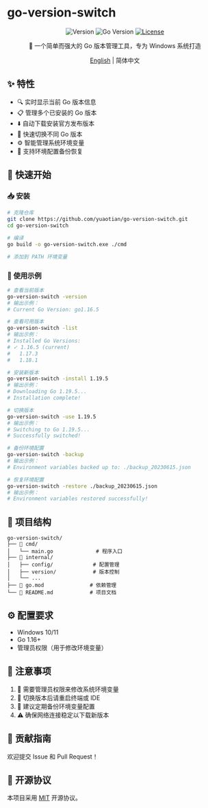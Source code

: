 # go-version-switch

<div align="center">

![Version](https://img.shields.io/badge/version-1.0.0-blue)
![Go Version](https://img.shields.io/badge/go-%3E%3D%201.16-blue)
[![License](https://img.shields.io/badge/license-MIT-green)](./LICENSE)

🔄 一个简单而强大的 Go 版本管理工具，专为 Windows 系统打造

[English](./README_EN.md) | 简体中文

</div>

## ✨ 特性

- 🔍 实时显示当前 Go 版本信息
- 📋 管理多个已安装的 Go 版本
- ⬇️ 自动下载安装官方发布版本
- 🔄 快速切换不同 Go 版本
- ⚙️ 智能管理系统环境变量
- 💾 支持环境配置备份恢复

## 🚀 快速开始

### 📥 安装

```bash
# 克隆仓库
git clone https://github.com/yuaotian/go-version-switch.git
cd go-version-switch

# 编译
go build -o go-version-switch.exe ./cmd

# 添加到 PATH 环境变量
```

### 🎯 使用示例

```bash
# 查看当前版本
go-version-switch -version
# 输出示例：
# Current Go Version: go1.16.5

# 查看可用版本
go-version-switch -list
# 输出示例：
# Installed Go Versions:
# ✓ 1.16.5 (current)
#   1.17.3
#   1.18.1

# 安装新版本
go-version-switch -install 1.19.5
# 输出示例：
# Downloading Go 1.19.5...
# Installation complete!

# 切换版本
go-version-switch -use 1.19.5
# 输出示例：
# Switching to Go 1.19.5...
# Successfully switched!

# 备份环境配置
go-version-switch -backup
# 输出示例：
# Environment variables backed up to: ./backup_20230615.json

# 恢复环境配置
go-version-switch -restore ./backup_20230615.json
# 输出示例：
# Environment variables restored successfully!
```

## 📁 项目结构

```
go-version-switch/
├── 📂 cmd/
│   └── main.go              # 程序入口
├── 📂 internal/
│   ├── config/             # 配置管理
│   ├── version/            # 版本控制
│   └── ...
├── 📄 go.mod               # 依赖管理
└── 📝 README.md            # 项目文档
```

## ⚙️ 配置要求

- Windows 10/11
- Go 1.16+
- 管理员权限（用于修改环境变量）

## 📌 注意事项

1. 🔐 需要管理员权限来修改系统环境变量
2. 🔄 切换版本后请重启终端或 IDE
3. 💾 建议定期备份环境变量配置
4. ⚠️ 确保网络连接稳定以下载新版本

## 🤝 贡献指南

欢迎提交 Issue 和 Pull Request！

## 📄 开源协议

本项目采用 [MIT](./LICENSE) 开源协议。 